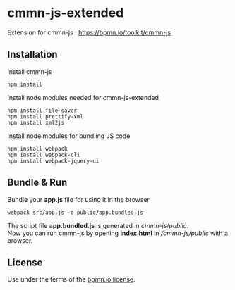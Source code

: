 # cmmn-js-extended

Extension for cmmn-js : https://bpmn.io/toolkit/cmmn-js

## Installation

Install cmmn-js
```
npm install
```
Install node modules needed for cmmn-js-extended
```
npm install file-saver
npm install prettify-xml
npm install xml2js
```

Install node modules for bundling JS code

```
npm install webpack
npm install webpack-cli
npm install webpack-jquery-ui
```
## Bundle & Run
Bundle your **app.js** file for using it in the browser
```
webpack src/app.js -o public/app.bundled.js
```
The script file **app.bundled.js** is generated in *cmmn-js/public*.    
Now you can run cmmn-js by opening **index.html** in */cmmn-js/public* with a browser.


## License

Use under the terms of the [bpmn.io license](http://bpmn.io/license).
